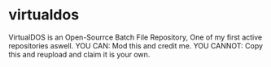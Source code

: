 # virtualdos
VirtualDOS is an Open-Sourrce Batch File Repository, One of my first active repositories aswell.
YOU CAN: Mod this and credit me.
YOU CANNOT: Copy this and reupload and claim it is your own.
